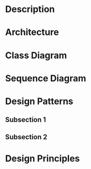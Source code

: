 # Description

# Architecture

# Class Diagram

# Sequence Diagram

# Design Patterns

## Subsection 1

## Subsection 2

# Design Principles
